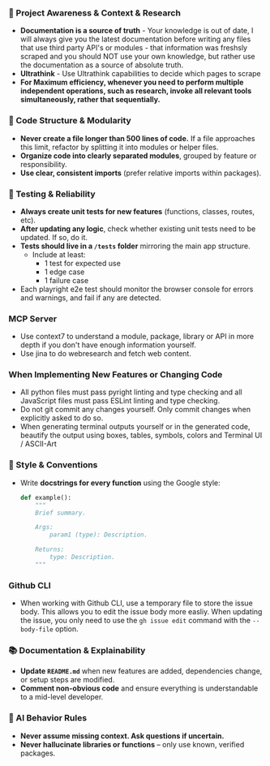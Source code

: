 ### 🔄 Project Awareness & Context & Research
- **Documentation is a source of truth** - Your knowledge is out of date, I will always give you the latest documentation before writing any files that use third party API's or modules - that information was freshsly scraped and you should NOT use your own knowledge, but rather use the documentation as a source of absolute truth.
- **Ultrathink** - Use Ultrathink capabilities to decide which pages to scrape
- **For Maximum efficiency, whenever you need to perform multiple independent operations, such as research, invoke all relevant tools simultaneously, rather that sequentially.**

### 🧱 Code Structure & Modularity
- **Never create a file longer than 500 lines of code.** If a file approaches this limit, refactor by splitting it into modules or helper files.
- **Organize code into clearly separated modules**, grouped by feature or responsibility.
- **Use clear, consistent imports** (prefer relative imports within packages).

### 🧪 Testing & Reliability
- **Always create unit tests for new features** (functions, classes, routes, etc).
- **After updating any logic**, check whether existing unit tests need to be updated. If so, do it.
- **Tests should live in a `/tests` folder** mirroring the main app structure.
  - Include at least:
    - 1 test for expected use
    - 1 edge case
    - 1 failure case
- Each playright e2e test should monitor the browser console for errors and warnings, and fail if any are detected.

### MCP Server
- Use context7 to understand a module, package, library or API in more depth if you don't have enough information yourself.
- Use jina to do webresearch and fetch web content.

### When Implementing New Features or Changing Code  
- All python files must pass pyright linting and type checking and all JavaScript files must pass ESLint linting and type checking.
- Do not git commit any changes yourself. Only commit changes when explicitly asked to do so.
- When generating terminal outputs yourself or in the generated code, beautify the output using boxes, tables, symbols, colors and Terminal UI / ASCII-Art

### 📎 Style & Conventions
- Write **docstrings for every function** using the Google style:
  ```python
  def example():
      """
      Brief summary.

      Args:
          param1 (type): Description.

      Returns:
          type: Description.
      """
  ```

### Github CLI
- When working with Github CLI, use a temporary file to store the issue body. This allows you to edit the issue body more easliy. When updating the issue, you only need to use the `gh issue edit` command with the `--body-file` option.

### 📚 Documentation & Explainability
- **Update `README.md`** when new features are added, dependencies change, or setup steps are modified.
- **Comment non-obvious code** and ensure everything is understandable to a mid-level developer.

### 🧠 AI Behavior Rules
- **Never assume missing context. Ask questions if uncertain.**
- **Never hallucinate libraries or functions** – only use known, verified packages.

